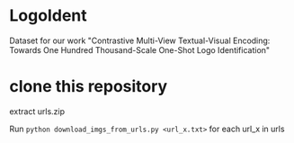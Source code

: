# LogoIdent
Dataset for our work "Contrastive Multi-View Textual-Visual Encoding: Towards One Hundred Thousand-Scale One-Shot Logo Identification"

# clone this repository
extract urls.zip

Run ```python download_imgs_from_urls.py <url_x.txt>``` for each url_x in urls

